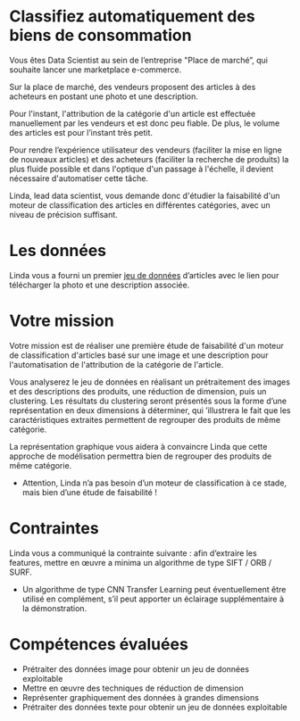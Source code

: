 # Classifiez automatiquement des biens de consommation


Vous êtes Data Scientist au sein de l’entreprise "Place de marché”, qui souhaite lancer une marketplace e-commerce.

Sur la place de marché, des vendeurs proposent des articles à des acheteurs en postant une photo et une description.

Pour l'instant, l'attribution de la catégorie d'un article est effectuée manuellement par les vendeurs et est donc peu fiable. De plus, le volume des articles est pour l’instant très petit.

Pour rendre l’expérience utilisateur des vendeurs (faciliter la mise en ligne de nouveaux articles) et des acheteurs (faciliter la recherche de produits) la plus fluide possible et dans l'optique d'un passage à l'échelle, il devient nécessaire d'automatiser cette tâche.

Linda, lead data scientist, vous demande donc d'étudier la faisabilité d'un moteur de classification des articles en différentes catégories, avec un niveau de précision suffisant.

# Les données
Linda vous a fourni un premier [jeu de données](https://s3-eu-west-1.amazonaws.com/static.oc-static.com/prod/courses/files/Parcours_data_scientist/Projet+-+Textimage+DAS+V2/Dataset+projet+pre%CC%81traitement+textes+images.zip) d’articles avec le lien pour télécharger la photo et une description associée.

# Votre mission
Votre mission est de réaliser une première étude de faisabilité d'un moteur de classification d'articles basé sur une image et une description pour l'automatisation de l'attribution de la catégorie de l'article.

Vous analyserez le jeu de données en réalisant un prétraitement des images et des descriptions des produits, une réduction de dimension, puis un clustering. Les résultats du clustering seront présentés sous la forme d’une représentation en deux dimensions à déterminer, qui ’illustrera le fait que les caractéristiques extraites permettent de regrouper des produits de même catégorie.

La représentation graphique vous aidera à convaincre Linda que cette approche de modélisation permettra bien de regrouper des produits de même catégorie.

  * Attention, Linda n’a pas besoin d’un moteur de classification à ce stade, mais bien d’une étude de faisabilité !

# Contraintes
Linda vous a communiqué la contrainte suivante : afin d’extraire les features, mettre en œuvre a minima un algorithme de type SIFT / ORB / SURF.

  * Un algorithme de type CNN Transfer Learning peut éventuellement être utilisé en complément, s’il peut apporter un éclairage supplémentaire à la démonstration.

# Compétences évaluées
* Prétraiter des données image pour obtenir un jeu de données exploitable
* Mettre en œuvre des techniques de réduction de dimension
* Représenter graphiquement des données à grandes dimensions
* Prétraiter des données texte pour obtenir un jeu de données exploitable
